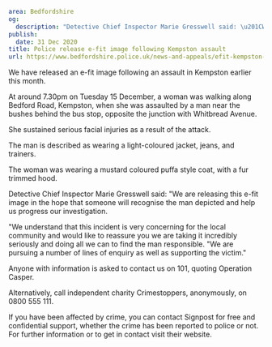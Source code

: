 ```yaml
area: Bedfordshire
og:
  description: "Detective Chief Inspector Marie Gresswell said: \u201CWe are releasing this e-fit image in the hope that someone will recognise the man depicted and help us progress our investigation.\""
publish:
  date: 31 Dec 2020
title: Police release e-fit image following Kempston assault
url: https://www.bedfordshire.police.uk/news-and-appeals/efit-kempston-assault-dec20
```

We have released an e-fit image following an assault in Kempston earlier this month.

At around 7.30pm on Tuesday 15 December, a woman was walking along Bedford Road, Kempston, when she was assaulted by a man near the bushes behind the bus stop, opposite the junction with Whitbread Avenue.

She sustained serious facial injuries as a result of the attack.

The man is described as wearing a light-coloured jacket, jeans, and trainers.

The woman was wearing a mustard coloured puffa style coat, with a fur trimmed hood.

Detective Chief Inspector Marie Gresswell said: "We are releasing this e-fit image in the hope that someone will recognise the man depicted and help us progress our investigation.

"We understand that this incident is very concerning for the local community and would like to reassure you we are taking it incredibly seriously and doing all we can to find the man responsible. "We are pursuing a number of lines of enquiry as well as supporting the victim."

Anyone with information is asked to contact us on 101, quoting Operation Casper.

Alternatively, call independent charity Crimestoppers, anonymously, on 0800 555 111.

If you have been affected by crime, you can contact Signpost for free and confidential support, whether the crime has been reported to police or not. For further information or to get in contact visit their website.
